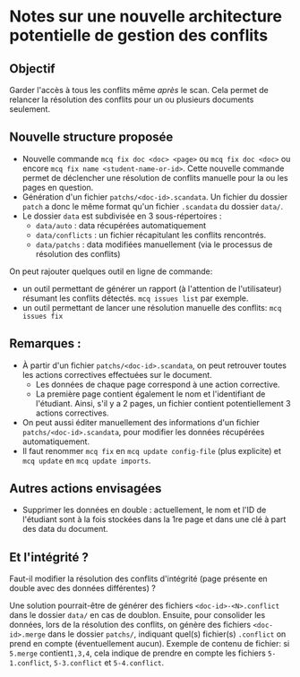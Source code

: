 # Notes sur une nouvelle architecture potentielle de gestion des conflits



## Objectif

Garder l'accès à tous les conflits même *après* le scan.
Cela permet de relancer la résolution des conflits pour un ou plusieurs documents seulement.

## Nouvelle structure proposée
- Nouvelle commande `mcq fix doc <doc> <page>` ou `mcq fix doc <doc>` ou encore `mcq fix name <student-name-or-id>`.
  Cette nouvelle commande permet de déclencher une résolution de conflits manuelle pour la ou les pages en question.
- Génération d'un fichier `patchs/<doc-id>.scandata`.
  Un fichier du dossier `patch` a donc le même format qu'un fichier `.scandata` du dossier `data/`.
- Le dossier `data` est subdivisée en 3 sous-répertoires :
  * `data/auto` : data récupérées automatiquement
  * `data/conflicts` : un fichier récapitulant les conflits rencontrés.
  * `data/patchs` : data modifiées manuellement (via le processus de résolution des conflits)

On peut rajouter quelques outil en ligne de commande:
- un outil permettant de générer un rapport (à l'attention de l'utilisateur) résumant les conflits détectés.
  `mcq issues list` par exemple.
- un outil permettant de lancer une résolution manuelle des conflits:
  `mcq issues fix`

## Remarques :
- À partir d'un fichier `patchs/<doc-id>.scandata`, on peut retrouver toutes les actions correctives effectuées sur le document.
  * Les données de chaque page correspond à une action corrective.
  * La première page contient également le nom et l'identifiant de l'étudiant.
  Ainsi, s'il y a 2 pages, un fichier contient potentiellement 3 actions correctives.
- On peut aussi éditer manuellement des informations d'un fichier `patchs/<doc-id>.scandata`, pour modifier les données récupérées automatiquement.
- Il faut renommer `mcq fix` en `mcq update config-file` (plus explicite) et `mcq update` en `mcq update imports`.

## Autres actions envisagées
- Supprimer les données en double : actuellement, le nom et l'ID de l'étudiant sont à la fois stockées dans la 1re page
  et dans une clé à part des data du document.

## Et l'intégrité ?
Faut-il modifier la résolution des conflits d'intégrité (page présente en double avec des données différentes) ?

Une solution pourrait-être de générer des fichiers `<doc-id>-<N>.conflict` dans le dossier `data/` en cas de doublon.
Ensuite, pour consolider les données, lors de la résolution des conflits, 
on génère des fichiers `<doc-id>.merge` dans le dossier `patchs/`, indiquant quel(s) fichier(s) `.conflict` on prend en compte
(éventuellement aucun).
Exemple de contenu de fichier: 
si `5.merge` contient`1,3,4`, cela indique de prendre en compte les fichiers `5-1.conflict`, `5-3.conflict` et `5-4.conflict`.



